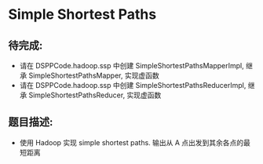 # Simple Shortest Paths

## 待完成:

* 请在 DSPPCode.hadoop.ssp 中创建 SimpleShortestPathsMapperImpl, 继承 SimpleShortestPathsMapper, 实现虚函数
* 请在 DSPPCode.hadoop.ssp 中创建 SimpleShortestPathsReducerImpl, 继承 SimpleShortestPathsReducer, 实现虚函数

## 题目描述:

* 使用 Hadoop 实现 simple shortest paths. 输出从 A 点出发到其余各点的最短距离
